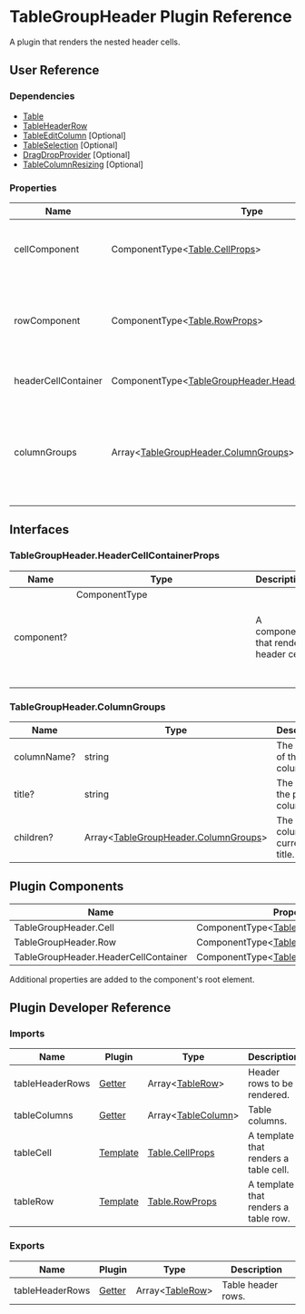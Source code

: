 # TableGroupHeader Plugin Reference

A plugin that renders the nested header cells.

## User Reference

### Dependencies

- [Table](table.md)
- [TableHeaderRow](table-header-row.md)
- [TableEditColumn](table-edit-column.md) [Optional]
- [TableSelection](table-selection.md) [Optional]
- [DragDropProvider](drag-drop-provider.md) [Optional]
- [TableColumnResizing](table-column-resizing.md) [Optional]

### Properties

Name | Type | Default | Description
-----|------|---------|------------
cellComponent | ComponentType&lt;[Table.CellProps](table.md#tablecellprops)&gt; | | A component that renders a parent cell.
rowComponent | ComponentType&lt;[Table.RowProps](table.md#tablerowprops)&gt; | | A component that renders row for parent cells.
headerCellContainer | ComponentType&lt;[TableGroupHeader.HeaderCellContainerProps](#headercellcontainerprops)&gt; | | A container for a header cell.
columnGroups | Array&lt;[TableGroupHeader.ColumnGroups](#tablegroupheadercolumngroups)&gt; | | Specifies the nested columns for implement multiple levels of columns in your table header.

## Interfaces

### TableGroupHeader.HeaderCellContainerProps

Name | Type | Description
-----|------------|------------
component? | ComponentType<object> | A component that render header cell.

### TableGroupHeader.ColumnGroups

Name | Type | Description
-----|------------|------------
columnName? | string | The name of the column.
title? | string | The title of the parent column.
children? | Array&lt;[TableGroupHeader.ColumnGroups](#tablegroupheadercolumngroups)&gt; | The nested columns of current title.

## Plugin Components

Name | Properties | Description
-----|------------|------------
TableGroupHeader.Cell | ComponentType&lt;[Table.CellProps](table.md#tablecellprops)&gt; | | A component that renders a parent cell.
TableGroupHeader.Row | ComponentType&lt;[Table.RowProps](table.md#tablerowprops)&gt; | | A component that renders row for parent cells.
TableGroupHeader.HeaderCellContainer | ComponentType&lt;[TableHeaderRow.CellProps](table-header-row.md#tableheaderrowcellprops)&gt; | | A component that renders a header cell.

Additional properties are added to the component's root element.

## Plugin Developer Reference

### Imports

Name | Plugin | Type | Description
-----|--------|------|------------
tableHeaderRows | [Getter](../../../dx-react-core/docs/reference/getter.md) | Array&lt;[TableRow](table.md#tablerow)&gt; | Header rows to be rendered.
tableColumns | [Getter](../../../dx-react-core/docs/reference/getter.md) | Array&lt;[TableColumn](table.md#tablecolumn)&gt; | Table columns.
tableCell | [Template](../../../dx-react-core/docs/reference/template.md) | [Table.CellProps](table.md#tablecellprops) | A template that renders a table cell.
tableRow | [Template](../../../dx-react-core/docs/reference/template.md) | [Table.RowProps](table.md#tablerowprops) | A template that renders a table row.

### Exports

Name | Plugin | Type | Description
-----|--------|------|------------
tableHeaderRows | [Getter](../../../dx-react-core/docs/reference/getter.md) | Array&lt;[TableRow](table.md#tablerow)&gt; | Table header rows.
